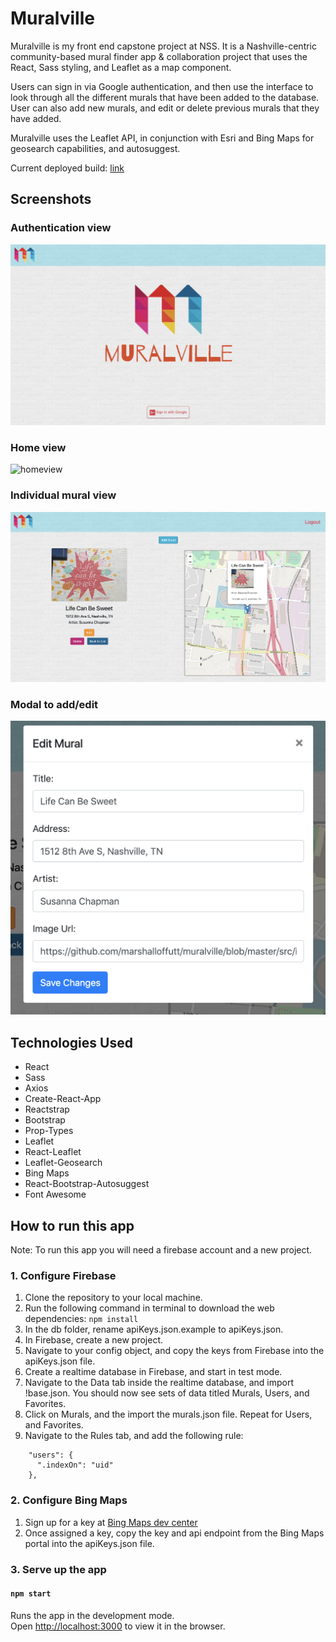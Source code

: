# Muralville

Muralville is my front end capstone project at NSS. It is a Nashville-centric community-based mural finder app & collaboration project that uses the React, Sass styling, and Leaflet as a map component.

Users can sign in via Google authentication, and then use the interface to look through all the different murals that have been added to the database. User can also add new murals, and edit or delete previous murals that they have added.

Muralville uses the Leaflet API, in conjunction with Esri and Bing Maps for geosearch capabilities, and autosuggest.

Current deployed build: [link](https://muralville.firebaseapp.com)

## Screenshots

### Authentication view
![loginview](src/images/screenshot1.png)

### Home view
![homeview](src/images/screenshot4.png)

### Individual mural view
![muralview](src/images/screenshot3.png)

### Modal to add/edit
![editview](src/images/screenshot-3.png)

## Technologies Used
* React
* Sass
* Axios
* Create-React-App
* Reactstrap
* Bootstrap
* Prop-Types
* Leaflet
* React-Leaflet
* Leaflet-Geosearch
* Bing Maps
* React-Bootstrap-Autosuggest
* Font Awesome

## How to run this app
Note: To run this app you will need a firebase account and a new project.

### 1. Configure Firebase
1. Clone the repository to your local machine.
2. Run the following command in terminal to download the web dependencies: `npm install`
3. In the db folder, rename apiKeys.json.example to apiKeys.json.
4. In Firebase, create a new project.
5. Navigate to your config object, and copy the keys from Firebase into the apiKeys.json file.
6. Create a realtime database in Firebase, and start in test mode.
7. Navigate to the Data tab inside the realtime database, and import !base.json. You should now see sets of data titled Murals, Users, and Favorites.
8. Click on Murals, and the import the murals.json file. Repeat for Users, and Favorites.
9. Navigate to the Rules tab, and add the following rule:
```
    "users": {
      ".indexOn": "uid"
    },
```

### 2. Configure Bing Maps
1. Sign up for a key at [Bing Maps dev center](https://www.bingmapsportal.com/)
2. Once assigned a key, copy the key and api endpoint from the Bing Maps portal into the apiKeys.json file.

### 3. Serve up the app
#### `npm start`

Runs the app in the development mode.<br>
Open [http://localhost:3000](http://localhost:3000) to view it in the browser.

